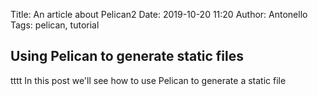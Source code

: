 Title: An article about Pelican2
Date: 2019-10-20 11:20
Author: Antonello
Tags: pelican, tutorial
## Using Pelican to generate static files


tttt
In this post we'll see how to use Pelican to generate a static file
